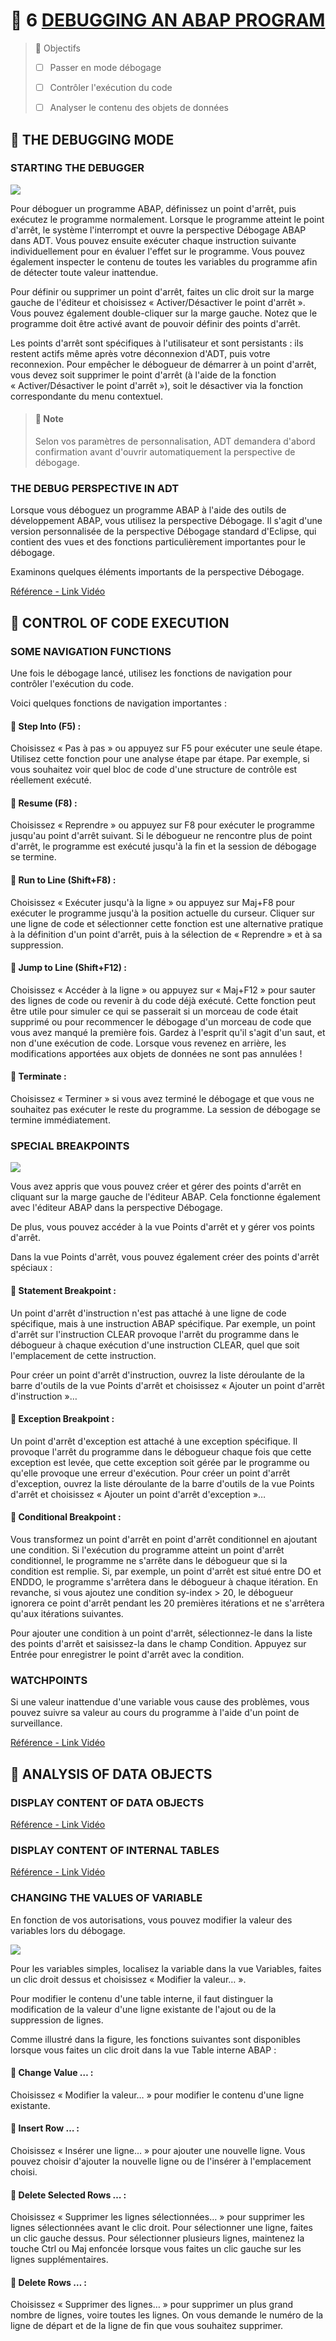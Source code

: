 # 🌸 6 [DEBUGGING AN ABAP PROGRAM](https://learning.sap.com/learning-journeys/acquire-core-abap-skills/debugging-an-abap-program_d070e545-efd5-4d87-8b75-20f18d7b7d3b)

> 🌺 Objectifs
>
> - [ ] Passer en mode débogage
>
> - [ ] Contrôler l'exécution du code
>
> - [ ] Analyser le contenu des objets de données

## 🌸 THE DEBUGGING MODE

### STARTING THE DEBUGGER

![](./assets/01_-_Enter_debugging_mode_002.png)

Pour déboguer un programme ABAP, définissez un point d'arrêt, puis exécutez le programme normalement. Lorsque le programme atteint le point d'arrêt, le système l'interrompt et ouvre la perspective Débogage ABAP dans ADT. Vous pouvez ensuite exécuter chaque instruction suivante individuellement pour en évaluer l'effet sur le programme. Vous pouvez également inspecter le contenu de toutes les variables du programme afin de détecter toute valeur inattendue.

Pour définir ou supprimer un point d'arrêt, faites un clic droit sur la marge gauche de l'éditeur et choisissez « Activer/Désactiver le point d'arrêt ». Vous pouvez également double-cliquer sur la marge gauche. Notez que le programme doit être activé avant de pouvoir définir des points d'arrêt.

Les points d'arrêt sont spécifiques à l'utilisateur et sont persistants : ils restent actifs même après votre déconnexion d'ADT, puis votre reconnexion. Pour empêcher le débogueur de démarrer à un point d'arrêt, vous devez soit supprimer le point d'arrêt (à l'aide de la fonction « Activer/Désactiver le point d'arrêt »), soit le désactiver via la fonction correspondante du menu contextuel.

> #### 🍧 Note
>
> Selon vos paramètres de personnalisation, ADT demandera d'abord confirmation avant d'ouvrir automatiquement la perspective de débogage.

### THE DEBUG PERSPECTIVE IN ADT

Lorsque vous déboguez un programme ABAP à l'aide des outils de développement ABAP, vous utilisez la perspective Débogage. Il s'agit d'une version personnalisée de la perspective Débogage standard d'Eclipse, qui contient des vues et des fonctions particulièrement importantes pour le débogage.

Examinons quelques éléments importants de la perspective Débogage.

[Référence - Link Vidéo](https://learning.sap.com/learning-journeys/acquire-core-abap-skills/debugging-an-abap-program_d070e545-efd5-4d87-8b75-20f18d7b7d3b)

## 🌸 CONTROL OF CODE EXECUTION

### SOME NAVIGATION FUNCTIONS

Une fois le débogage lancé, utilisez les fonctions de navigation pour contrôler l'exécution du code.

Voici quelques fonctions de navigation importantes :

#### 💮 **Step Into (F5)** :

Choisissez « Pas à pas » ou appuyez sur F5 pour exécuter une seule étape. Utilisez cette fonction pour une analyse étape par étape. Par exemple, si vous souhaitez voir quel bloc de code d'une structure de contrôle est réellement exécuté.

#### 💮 **Resume (F8)** :

Choisissez « Reprendre » ou appuyez sur F8 pour exécuter le programme jusqu'au point d'arrêt suivant. Si le débogueur ne rencontre plus de point d'arrêt, le programme est exécuté jusqu'à la fin et la session de débogage se termine.

#### 💮 **Run to Line (Shift+F8)** :

Choisissez « Exécuter jusqu'à la ligne » ou appuyez sur Maj+F8 pour exécuter le programme jusqu'à la position actuelle du curseur. Cliquer sur une ligne de code et sélectionner cette fonction est une alternative pratique à la définition d'un point d'arrêt, puis à la sélection de « Reprendre » et à sa suppression.

#### 💮 **Jump to Line (Shift+F12)** :

Choisissez « Accéder à la ligne » ou appuyez sur « Maj+F12 » pour sauter des lignes de code ou revenir à du code déjà exécuté. Cette fonction peut être utile pour simuler ce qui se passerait si un morceau de code était supprimé ou pour recommencer le débogage d'un morceau de code que vous avez manqué la première fois. Gardez à l'esprit qu'il s'agit d'un saut, et non d'une exécution de code. Lorsque vous revenez en arrière, les modifications apportées aux objets de données ne sont pas annulées !

#### 💮 **Terminate** :

Choisissez « Terminer » si vous avez terminé le débogage et que vous ne souhaitez pas exécuter le reste du programme. La session de débogage se termine immédiatement.

### SPECIAL BREAKPOINTS

![](./assets/02_-_Control_Execution_002.png)

Vous avez appris que vous pouvez créer et gérer des points d'arrêt en cliquant sur la marge gauche de l'éditeur ABAP. Cela fonctionne également avec l'éditeur ABAP dans la perspective Débogage.

De plus, vous pouvez accéder à la vue Points d'arrêt et y gérer vos points d'arrêt.

Dans la vue Points d'arrêt, vous pouvez également créer des points d'arrêt spéciaux :

#### 💮 **Statement Breakpoint** :

Un point d'arrêt d'instruction n'est pas attaché à une ligne de code spécifique, mais à une instruction ABAP spécifique. Par exemple, un point d'arrêt sur l'instruction CLEAR provoque l'arrêt du programme dans le débogueur à chaque exécution d'une instruction CLEAR, quel que soit l'emplacement de cette instruction.

Pour créer un point d'arrêt d'instruction, ouvrez la liste déroulante de la barre d'outils de la vue Points d'arrêt et choisissez « Ajouter un point d'arrêt d'instruction »…

#### 💮 **Exception Breakpoint** :

Un point d'arrêt d'exception est attaché à une exception spécifique. Il provoque l'arrêt du programme dans le débogueur chaque fois que cette exception est levée, que cette exception soit gérée par le programme ou qu'elle provoque une erreur d'exécution. Pour créer un point d'arrêt d'exception, ouvrez la liste déroulante de la barre d'outils de la vue Points d'arrêt et choisissez « Ajouter un point d'arrêt d'exception »…

#### 💮 **Conditional Breakpoint** :

Vous transformez un point d'arrêt en point d'arrêt conditionnel en ajoutant une condition. Si l'exécution du programme atteint un point d'arrêt conditionnel, le programme ne s'arrête dans le débogueur que si la condition est remplie. Si, par exemple, un point d'arrêt est situé entre DO et ENDDO, le programme s'arrêtera dans le débogueur à chaque itération. En revanche, si vous ajoutez une condition sy-index > 20, le débogueur ignorera ce point d'arrêt pendant les 20 premières itérations et ne s'arrêtera qu'aux itérations suivantes.

Pour ajouter une condition à un point d'arrêt, sélectionnez-le dans la liste des points d'arrêt et saisissez-la dans le champ Condition. Appuyez sur Entrée pour enregistrer le point d'arrêt avec la condition.

### WATCHPOINTS

Si une valeur inattendue d'une variable vous cause des problèmes, vous pouvez suivre sa valeur au cours du programme à l'aide d'un point de surveillance.

[Référence - Link Vidéo](https://learning.sap.com/learning-journeys/acquire-core-abap-skills/debugging-an-abap-program_d070e545-efd5-4d87-8b75-20f18d7b7d3b)

## 🌸 ANALYSIS OF DATA OBJECTS

### DISPLAY CONTENT OF DATA OBJECTS

[Référence - Link Vidéo](https://learning.sap.com/learning-journeys/acquire-core-abap-skills/debugging-an-abap-program_d070e545-efd5-4d87-8b75-20f18d7b7d3b)

### DISPLAY CONTENT OF INTERNAL TABLES

[Référence - Link Vidéo](https://learning.sap.com/learning-journeys/acquire-core-abap-skills/debugging-an-abap-program_d070e545-efd5-4d87-8b75-20f18d7b7d3b)

### CHANGING THE VALUES OF VARIABLE

En fonction de vos autorisations, vous pouvez modifier la valeur des variables lors du débogage.

![](./assets/03_-_Analyze_data_objects_003.png)

Pour les variables simples, localisez la variable dans la vue Variables, faites un clic droit dessus et choisissez « Modifier la valeur… ».

Pour modifier le contenu d'une table interne, il faut distinguer la modification de la valeur d'une ligne existante de l'ajout ou de la suppression de lignes.

Comme illustré dans la figure, les fonctions suivantes sont disponibles lorsque vous faites un clic droit dans la vue Table interne ABAP :

#### 💮 **Change Value …** :

Choisissez « Modifier la valeur… » pour modifier le contenu d'une ligne existante.

#### 💮 **Insert Row …** :

Choisissez « Insérer une ligne… » pour ajouter une nouvelle ligne. Vous pouvez choisir d'ajouter la nouvelle ligne ou de l'insérer à l'emplacement choisi.

#### 💮 **Delete Selected Rows …** :

Choisissez « Supprimer les lignes sélectionnées… » pour supprimer les lignes sélectionnées avant le clic droit. Pour sélectionner une ligne, faites un clic gauche dessus. Pour sélectionner plusieurs lignes, maintenez la touche Ctrl ou Maj enfoncée lorsque vous faites un clic gauche sur les lignes supplémentaires.

#### 💮 **Delete Rows …** :

Choisissez « Supprimer des lignes… » pour supprimer un plus grand nombre de lignes, voire toutes les lignes. On vous demande le numéro de la ligne de départ et de la ligne de fin que vous souhaitez supprimer.
